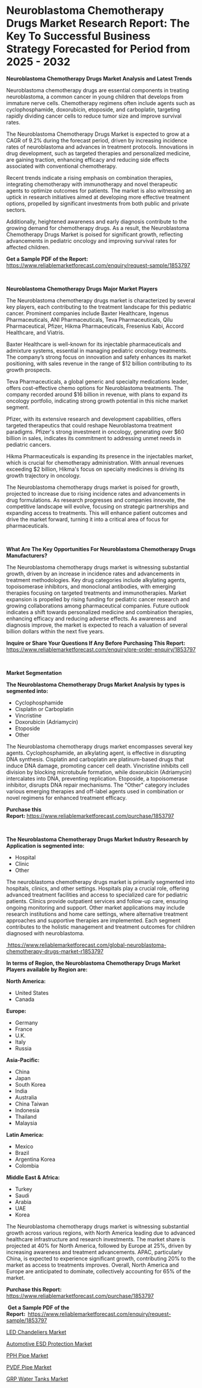 <p><h1>Neuroblastoma Chemotherapy Drugs Market Research Report: The Key To Successful Business Strategy Forecasted for Period from 2025 - 2032</h1></p><p><strong>Neuroblastoma Chemotherapy Drugs Market Analysis and Latest Trends</strong></p>
<p><p>Neuroblastoma chemotherapy drugs are essential components in treating neuroblastoma, a common cancer in young children that develops from immature nerve cells. Chemotherapy regimens often include agents such as cyclophosphamide, doxorubicin, etoposide, and carboplatin, targeting rapidly dividing cancer cells to reduce tumor size and improve survival rates.</p><p>The Neuroblastoma Chemotherapy Drugs Market is expected to grow at a CAGR of 9.2% during the forecast period, driven by increasing incidence rates of neuroblastoma and advances in treatment protocols. Innovations in drug development, such as targeted therapies and personalized medicine, are gaining traction, enhancing efficacy and reducing side effects associated with conventional chemotherapy.</p><p>Recent trends indicate a rising emphasis on combination therapies, integrating chemotherapy with immunotherapy and novel therapeutic agents to optimize outcomes for patients. The market is also witnessing an uptick in research initiatives aimed at developing more effective treatment options, propelled by significant investments from both public and private sectors.</p><p>Additionally, heightened awareness and early diagnosis contribute to the growing demand for chemotherapy drugs. As a result, the Neuroblastoma Chemotherapy Drugs Market is poised for significant growth, reflecting advancements in pediatric oncology and improving survival rates for affected children.</p></p>
<p><strong>Get a Sample PDF of the Report:&nbsp;</strong> <a href="https://www.reliablemarketforecast.com/enquiry/request-sample/1853797?utm_campaign=1899&utm_medium=2&utm_source=Github&utm_content=ia&utm_term=08012025&utm_id=neuroblastoma-chemotherapy-drugs">https://www.reliablemarketforecast.com/enquiry/request-sample/1853797</a></p>
<p>&nbsp;</p>
<p><strong>Neuroblastoma Chemotherapy Drugs Major Market Players</strong></p>
<p><p>The Neuroblastoma chemotherapy drugs market is characterized by several key players, each contributing to the treatment landscape for this pediatric cancer. Prominent companies include Baxter Healthcare, Ingenus Pharmaceuticals, ANI Pharmaceuticals, Teva Pharmaceuticals, Qilu Pharmaceutical, Pfizer, Hikma Pharmaceuticals, Fresenius Kabi, Accord Healthcare, and Viatris.</p><p>Baxter Healthcare is well-known for its injectable pharmaceuticals and admixture systems, essential in managing pediatric oncology treatments. The company’s strong focus on innovation and safety enhances its market positioning, with sales revenue in the range of $12 billion contributing to its growth prospects.</p><p>Teva Pharmaceuticals, a global generic and specialty medications leader, offers cost-effective chemo options for Neuroblastoma treatments. The company recorded around $16 billion in revenue, with plans to expand its oncology portfolio, indicating strong growth potential in this niche market segment.</p><p>Pfizer, with its extensive research and development capabilities, offers targeted therapeutics that could reshape Neuroblastoma treatment paradigms. Pfizer's strong investment in oncology, generating over $60 billion in sales, indicates its commitment to addressing unmet needs in pediatric cancers.</p><p>Hikma Pharmaceuticals is expanding its presence in the injectables market, which is crucial for chemotherapy administration. With annual revenues exceeding $2 billion, Hikma's focus on specialty medicines is driving its growth trajectory in oncology.</p><p>The Neuroblastoma chemotherapy drugs market is poised for growth, projected to increase due to rising incidence rates and advancements in drug formulations. As research progresses and companies innovate, the competitive landscape will evolve, focusing on strategic partnerships and expanding access to treatments. This will enhance patient outcomes and drive the market forward, turning it into a critical area of focus for pharmaceuticals.</p></p>
<p>&nbsp;</p>
<p><strong>What Are The Key Opportunities For Neuroblastoma Chemotherapy Drugs Manufacturers?</strong></p>
<p><p>The Neuroblastoma chemotherapy drugs market is witnessing substantial growth, driven by an increase in incidence rates and advancements in treatment methodologies. Key drug categories include alkylating agents, topoisomerase inhibitors, and monoclonal antibodies, with emerging therapies focusing on targeted treatments and immunotherapies. Market expansion is propelled by rising funding for pediatric cancer research and growing collaborations among pharmaceutical companies. Future outlook indicates a shift towards personalized medicine and combination therapies, enhancing efficacy and reducing adverse effects. As awareness and diagnosis improve, the market is expected to reach a valuation of several billion dollars within the next five years.</p></p>
<p><strong>Inquire or Share Your Questions If Any Before Purchasing This Report:</strong> <a href="https://www.reliablemarketforecast.com/enquiry/pre-order-enquiry/1853797?utm_campaign=1899&utm_medium=2&utm_source=Github&utm_content=ia&utm_term=08012025&utm_id=neuroblastoma-chemotherapy-drugs">https://www.reliablemarketforecast.com/enquiry/pre-order-enquiry/1853797</a></p>
<p>&nbsp;</p>
<p><strong>Market Segmentation</strong></p>
<p><strong>The Neuroblastoma Chemotherapy Drugs Market Analysis by types is segmented into:</strong></p>
<p><ul><li>Cyclophosphamide</li><li>Cisplatin or Carboplatin</li><li>Vincristine</li><li>Doxorubicin (Adriamycin)</li><li>Etoposide</li><li>Other</li></ul></p>
<p><p>The Neuroblastoma chemotherapy drugs market encompasses several key agents. Cyclophosphamide, an alkylating agent, is effective in disrupting DNA synthesis. Cisplatin and carboplatin are platinum-based drugs that induce DNA damage, promoting cancer cell death. Vincristine inhibits cell division by blocking microtubule formation, while doxorubicin (Adriamycin) intercalates into DNA, preventing replication. Etoposide, a topoisomerase inhibitor, disrupts DNA repair mechanisms. The "Other" category includes various emerging therapies and off-label agents used in combination or novel regimens for enhanced treatment efficacy.</p></p>
<p><strong>Purchase this Report:&nbsp;</strong><a href="https://www.reliablemarketforecast.com/purchase/1853797?utm_campaign=1899&utm_medium=2&utm_source=Github&utm_content=ia&utm_term=08012025&utm_id=neuroblastoma-chemotherapy-drugs">https://www.reliablemarketforecast.com/purchase/1853797</a></p>
<p>&nbsp;</p>
<p><strong>The Neuroblastoma Chemotherapy Drugs Market Industry Research by Application is segmented into:</strong></p>
<p><ul><li>Hospital</li><li>Clinic</li><li>Other</li></ul></p>
<p><p>The neuroblastoma chemotherapy drugs market is primarily segmented into hospitals, clinics, and other settings. Hospitals play a crucial role, offering advanced treatment facilities and access to specialized care for pediatric patients. Clinics provide outpatient services and follow-up care, ensuring ongoing monitoring and support. Other market applications may include research institutions and home care settings, where alternative treatment approaches and supportive therapies are implemented. Each segment contributes to the holistic management and treatment outcomes for children diagnosed with neuroblastoma.</p></p>
<p><a href="https://www.reliablemarketforecast.com/global-neuroblastoma-chemotherapy-drugs-market-r1853797?utm_campaign=1899&utm_medium=2&utm_source=Github&utm_content=ia&utm_term=08012025&utm_id=neuroblastoma-chemotherapy-drugs">&nbsp;https://www.reliablemarketforecast.com/global-neuroblastoma-chemotherapy-drugs-market-r1853797</a></p>
<p><strong>In terms of Region, the Neuroblastoma Chemotherapy Drugs Market Players available by Region are:</strong></p>
<p>
    <p> <strong> North America: </strong>
        <ul>
            <li>United States</li>
            <li>Canada</li>
        </ul>
        </p> 
    <p> <strong> Europe: </strong>
        <ul>
            <li>Germany</li>
            <li>France</li>
            <li>U.K.</li>
            <li>Italy</li>
            <li>Russia</li>
        </ul>
        </p> 
    <p> <strong> Asia-Pacific: </strong>
        <ul>
            <li>China</li>
            <li>Japan</li>
            <li>South Korea</li>
            <li>India</li>
            <li>Australia</li>
            <li>China Taiwan</li>
            <li>Indonesia</li>
            <li>Thailand</li>
            <li>Malaysia</li>
        </ul>
        </p> 
    <p> <strong> Latin America: </strong>
        <ul>
            <li>Mexico</li>
            <li>Brazil</li>
            <li>Argentina Korea</li>
            <li>Colombia</li>
        </ul>
        </p> 
    <p> <strong> Middle East & Africa: </strong>
        <ul>
            <li>Turkey</li>
            <li>Saudi</li>
            <li>Arabia</li>
            <li>UAE</li>
            <li>Korea</li>
        </ul>
    </p>
    </p>
<p><p>The Neuroblastoma chemotherapy drugs market is witnessing substantial growth across various regions, with North America leading due to advanced healthcare infrastructure and research investments. The market share is projected at 40% for North America, followed by Europe at 25%, driven by increasing awareness and treatment advancements. APAC, particularly China, is expected to experience significant growth, contributing 20% to the market as access to treatments improves. Overall, North America and Europe are anticipated to dominate, collectively accounting for 65% of the market.</p></p>
<p><strong>Purchase this Report: </strong><a href="https://www.reliablemarketforecast.com/purchase/1853797?utm_campaign=1899&utm_medium=2&utm_source=Github&utm_content=ia&utm_term=08012025&utm_id=neuroblastoma-chemotherapy-drugs">https://www.reliablemarketforecast.com/purchase/1853797</a></p>
<p>&nbsp;<strong>Get a Sample PDF of the Report:&nbsp;&nbsp;</strong><a href="https://www.reliablemarketforecast.com/enquiry/request-sample/1853797?utm_campaign=1899&utm_medium=2&utm_source=Github&utm_content=ia&utm_term=08012025&utm_id=neuroblastoma-chemotherapy-drugs">https://www.reliablemarketforecast.com/enquiry/request-sample/1853797</a></p>
<p><strong></strong></p>
<p><p><a href="https://www.linkedin.com/pulse/led-chandeliers-market-outlook-anticipated-growth-projected-cagr-7xqoc?utm_campaign=1899&utm_medium=2&utm_source=Github&utm_content=ia&utm_term=08012025&utm_id=neuroblastoma-chemotherapy-drugs">LED Chandeliers Market</a></p><p><a href="https://www.linkedin.com/pulse/competitive-analysis-automotive-esd-protection-market-from-2025-xibtc?utm_campaign=1899&utm_medium=2&utm_source=Github&utm_content=ia&utm_term=08012025&utm_id=neuroblastoma-chemotherapy-drugs">Automotive ESD Protection Market</a></p><p><a href="https://www.linkedin.com/pulse/pph-pipe-market-development-top-players-projected-size-growth-nyzve?utm_campaign=1899&utm_medium=2&utm_source=Github&utm_content=ia&utm_term=08012025&utm_id=neuroblastoma-chemotherapy-drugs">PPH Pipe Market</a></p><p><a href="https://www.linkedin.com/pulse/analyzing-pvdf-pipe-market-dynamics-growth-drivers-forecasted-mol6e?utm_campaign=1899&utm_medium=2&utm_source=Github&utm_content=ia&utm_term=08012025&utm_id=neuroblastoma-chemotherapy-drugs">PVDF Pipe Market</a></p><p><a href="https://www.linkedin.com/pulse/grp-water-tanks-market-outlook-2025-2032-trends-size-projected-usamc?utm_campaign=1899&utm_medium=2&utm_source=Github&utm_content=ia&utm_term=08012025&utm_id=neuroblastoma-chemotherapy-drugs">GRP Water Tanks Market</a></p></p>